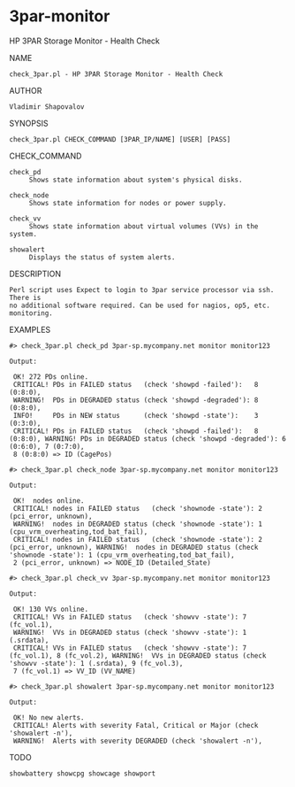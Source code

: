 # 3par-monitor
HP 3PAR Storage Monitor - Health Check

NAME

    check_3par.pl - HP 3PAR Storage Monitor - Health Check

AUTHOR

    Vladimir Shapovalov
    
SYNOPSIS

    check_3par.pl CHECK_COMMAND [3PAR_IP/NAME] [USER] [PASS]

CHECK_COMMAND

    check_pd
         Shows state information about system's physical disks.

    check_node
         Shows state information for nodes or power supply.

    check_vv
         Shows state information about virtual volumes (VVs) in the system.

    showalert
         Displays the status of system alerts.

DESCRIPTION

    Perl script uses Expect to login to 3par service processor via ssh. There is
    no additional software required. Can be used for nagios, op5, etc. monitoring.

EXAMPLES

    #> check_3par.pl check_pd 3par-sp.mycompany.net monitor monitor123

    Output:

     OK! 272 PDs online.
     CRITICAL! PDs in FAILED status   (check 'showpd -failed'):   8 (0:8:0),
     WARNING!  PDs in DEGRADED status (check 'showpd -degraded'): 8 (0:8:0),
     INFO!     PDs in NEW status      (check 'showpd -state'):    3 (0:3:0),
     CRITICAL! PDs in FAILED status   (check 'showpd -failed'):   8 (0:8:0), WARNING! PDs in DEGRADED status (check 'showpd -degraded'): 6 (0:6:0), 7 (0:7:0),
     8 (0:8:0) => ID (CagePos)

    #> check_3par.pl check_node 3par-sp.mycompany.net monitor monitor123

    Output:

     OK!  nodes online.
     CRITICAL! nodes in FAILED status   (check 'shownode -state'): 2 (pci_error, unknown),
     WARNING!  nodes in DEGRADED status (check 'shownode -state'): 1 (cpu_vrm_overheating,tod_bat_fail),
     CRITICAL! nodes in FAILED status   (check 'shownode -state'): 2 (pci_error, unknown), WARNING!  nodes in DEGRADED status (check 'shownode -state'): 1 (cpu_vrm_overheating,tod_bat_fail), 
     2 (pci_error, unknown) => NODE_ID (Detailed_State)

    #> check_3par.pl check_vv 3par-sp.mycompany.net monitor monitor123

    Output:

     OK! 130 VVs online.
     CRITICAL! VVs in FAILED status   (check 'showvv -state'): 7 (fc_vol.1),
     WARNING!  VVs in DEGRADED status (check 'showvv -state'): 1 (.srdata),
     CRITICAL! VVs in FAILED status   (check 'showvv -state'): 7 (fc_vol.1), 8 (fc_vol.2), WARNING!  VVs in DEGRADED status (check 'showvv -state'): 1 (.srdata), 9 (fc_vol.3),
     7 (fc_vol.1) => VV_ID (VV_NAME)

    #> check_3par.pl showalert 3par-sp.mycompany.net monitor monitor123

    Output:

     OK! No new alerts.
     CRITICAL! Alerts with severity Fatal, Critical or Major (check 'showalert -n'),
     WARNING!  Alerts with severity DEGRADED (check 'showalert -n'),

TODO

    showbattery showcpg showcage showport

